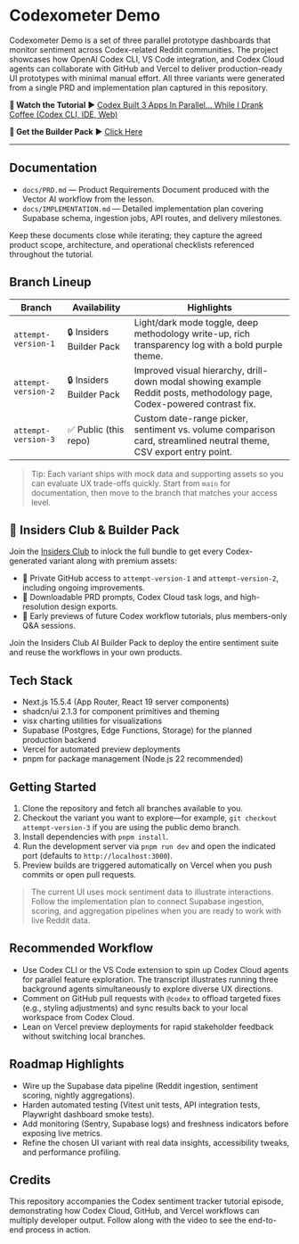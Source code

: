 # Codexometer Demo

Codexometer Demo is a set of three parallel prototype dashboards that monitor sentiment across Codex-related Reddit communities. The project showcases how OpenAI Codex CLI, VS Code integration, and Codex Cloud agents can collaborate with GitHub and Vercel to deliver production-ready UI prototypes with minimal manual effort. All three variants were generated from a single PRD and implementation plan captured in this repository.

**🎥 Watch the Tutorial** ► [Codex Built 3 Apps In Parallel... While I Drank Coffee (Codex CLI, IDE, Web)](youtube.com/watch?v=PkJoZJ6aC98)

**🧰 Get the Builder Pack** ► [Click Here](https://rebrand.ly/dc0eb5)

---

## Documentation
- `docs/PRD.md` — Product Requirements Document produced with the Vector AI workflow from the lesson.
- `docs/IMPLEMENTATION.md` — Detailed implementation plan covering Supabase schema, ingestion jobs, API routes, and delivery milestones.

Keep these documents close while iterating; they capture the agreed product scope, architecture, and operational checklists referenced throughout the tutorial.

## Branch Lineup
| Branch | Availability | Highlights |
| --- | --- | --- |
| `attempt-version-1` | 🔒 Insiders Builder Pack | Light/dark mode toggle, deep methodology write-up, rich transparency log with a bold purple theme. |
| `attempt-version-2` | 🔒 Insiders Builder Pack | Improved visual hierarchy, drill-down modal showing example Reddit posts, methodology page, Codex-powered contrast fix. |
| `attempt-version-3` | ✅ Public (this repo) | Custom date-range picker, sentiment vs. volume comparison card, streamlined neutral theme, CSV export entry point. |

> Tip: Each variant ships with mock data and supporting assets so you can evaluate UX trade-offs quickly. Start from `main` for documentation, then move to the branch that matches your access level.

## 🚀 Insiders Club & Builder Pack
Join the [Insiders Club](https://insiders.aioriented.dev) to inlock the full bundle to get every Codex-generated variant along with premium assets:
- 🔐 Private GitHub access to `attempt-version-1` and `attempt-version-2`, including ongoing improvements.
- 🧠 Downloadable PRD prompts, Codex Cloud task logs, and high-resolution design exports.
- 📅 Early previews of future Codex workflow tutorials, plus members-only Q&A sessions.

Join the Insiders Club AI Builder Pack to deploy the entire sentiment suite and reuse the workflows in your own products.

## Tech Stack
- Next.js 15.5.4 (App Router, React 19 server components)
- shadcn/ui 2.1.3 for component primitives and theming
- visx charting utilities for visualizations
- Supabase (Postgres, Edge Functions, Storage) for the planned production backend
- Vercel for automated preview deployments
- pnpm for package management (Node.js 22 recommended)

## Getting Started
1. Clone the repository and fetch all branches available to you.
2. Checkout the variant you want to explore—for example, `git checkout attempt-version-3` if you are using the public demo branch.
3. Install dependencies with `pnpm install`.
4. Run the development server via `pnpm run dev` and open the indicated port (defaults to `http://localhost:3000`).
5. Preview builds are triggered automatically on Vercel when you push commits or open pull requests.

> The current UI uses mock sentiment data to illustrate interactions. Follow the implementation plan to connect Supabase ingestion, scoring, and aggregation pipelines when you are ready to work with live Reddit data.

## Recommended Workflow
- Use Codex CLI or the VS Code extension to spin up Codex Cloud agents for parallel feature exploration. The transcript illustrates running three background agents simultaneously to explore diverse UX directions.
- Comment on GitHub pull requests with `@codex` to offload targeted fixes (e.g., styling adjustments) and sync results back to your local workspace from Codex Cloud.
- Lean on Vercel preview deployments for rapid stakeholder feedback without switching local branches.

## Roadmap Highlights
- Wire up the Supabase data pipeline (Reddit ingestion, sentiment scoring, nightly aggregations).
- Harden automated testing (Vitest unit tests, API integration tests, Playwright dashboard smoke tests).
- Add monitoring (Sentry, Supabase logs) and freshness indicators before exposing live metrics.
- Refine the chosen UI variant with real data insights, accessibility tweaks, and performance profiling.

## Credits
This repository accompanies the Codex sentiment tracker tutorial episode, demonstrating how Codex Cloud, GitHub, and Vercel workflows can multiply developer output. Follow along with the video to see the end-to-end process in action.
